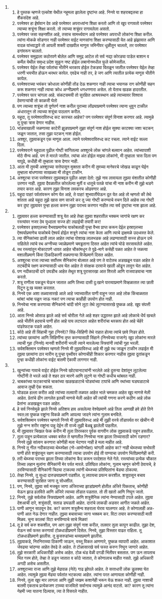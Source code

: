 <ol>
  <li>
    <ol>
      <li>हे पुस्तक म्हणजे एल्कोश येथील नहूमला झालेला दृष्टांन्त आहे. निनवे या शहराबद्दलचा हा शैंकसंदेश आहे.</li>
      <li>परमेश्वर हा ईर्षावान देव आहे परमेश्वर अपराध्यांना शिक्षा करतो आणि तो खूप रागावतो परमेश्वर त्याच्या शत्रूंना शिक्षा करतो. तो त्याच्या शत्रूंवर रागावलेला असतो.</li>
      <li>परमेश्वर जसा सहनशील आहे, तसाच सामर्थ्यवान आहे परमेश्वर अपराधी लोकांना शिक्षा करील. त्यांना मोकळे सोडणार नाही परमेश्वर वाईट माणसांना शिक्षा करण्यासाठी येत आहे झंझावात आणि वादळ यांच्याद्धारे तो आपली शक्ती दाखवील माणूस जमिनीवर धूळीतून चालतो, तर परमेश्वर ढगांवरून चालतो.</li>
      <li>परमेश्वर समुद्राला कठोरपणे बोलेल आणि समुद्र आटेल तो सर्व नद्या कोरड्या पाडेल बाशान व कर्मेल येथील समृध्द प्रदेश सुकून नष्ट होईल लबानोनमधील फुले कोमेजतील.</li>
      <li>परमेश्वर येईल तेव्हा पर्वतांचा भीतीने थरकाप होईल टेकड्या वितळून जातील परमेश्वर येईल तेव्हा धरणी भयभीत होऊन थरथर कापेल. एवढेच नाही तर, हे जग आणि त्यातील प्रत्येक माणूस भीतीने कापेल.</li>
      <li>परमेश्वराच्या भयंकर क्रोधाला कोणीही तोंड देऊ शकणार नाही त्याचा भयानक राग कोणीही सहन करू शकणार नाही त्याचा क्रोध अग्नीप्रमाणे धगधगणारा असेल. तो येताच खडक हादरतील.</li>
      <li>परमेश्वर फार चांगला आहे. संकटसमयी तो सुरक्षित आश्रयस्थान आहे त्याच्यावर विश्वास ठेवणाऱ्यांची तो काळजी घेतो</li>
      <li>पण त्याच्या शत्रूंचा तो पूर्णपर्ण नाश करील पुराच्या लोंढ्याप्रमाणे परमेश्वर त्याना धुवून टाकील अंधारातून तो त्याच्या शत्रूंचा पाठलाग करील.</li>
      <li>यहूदा, तू परमेश्वराविरुध्द कट कारचत आहेस? पण परमेश्वर संपूर्ण विनाश करणार आहे. त्यामुळे तू पुन्हा त्रास देणार नाहीस.</li>
      <li>भांड्याखाली जळणाव्या काटेरी झुडपाप्रमाणे तुझा संपूर्ण नाश होईल सुक्या काटक्या जशा चटकन् जळून जातात, तसा तुझा पटकन् नाश होईल.</li>
      <li>अश्शूर, तुझ्याकडून एक माणूस आला. त्याने परमेश्वराविरुध्द कट रचला. त्याने वाईट सल्ला दिला.</li>
      <li>परमेश्वराने यहूदाला पुढील गोष्टी सांगितल्या अश्शूरचे लोक चांगले बलवान आहेत. त्यांच्यापाशी मोठे सैन्य आहे. पण ते मारले जातील. त्यांचा अंत होईल माझ्या लोकांनो, मी तुम्हाला त्रास दिला पण यापुढे, कधीही मी तुम्हाला त्रास देणार नाही.</li>
      <li>आता मी तुमची अश्शूरच्या सत्तेपासून मुक्तता करीन मी तुमच्या मानेवरचे जोखड काढून घेईन तुम्हाला बांधणाव्या साखळ्या मी तोडून टाकीन.</li>
      <li>अश्शूरचा राजा परमेशवर तुझ्याबद्दल पुढील आज्ञा देतो: तुझे नाव लावायला तुझ्या वंशातील कोणीही उरणार नाही. तुझ्या दैवळातील कोरलेल्या मूर्ती व धातूचे पतळे यांचा मी नाश करीन मी तुझे थडगे तयार करत आहे. कारण तुझा विनाश लवकरच ओढवणार आहे.</li>
      <li>यहूदा पाहा! पर्वतांवरून कोण येत आहे, ते पाहा! शुभवार्तीघेऊन दूत येत आहे तो म्हणतो की तेथे शांतता आहे यहूदा तुझे खास सण साजरे कर तू ज्या गोष्टी करण्याचे वचन दिले आहेस त्या गोष्टी कर दुष्ट तुझ्यावर पुन्हा हल्ला करुन तुझा पराभव करणार नाहीत त्या सर्व दुष्टांचा नाश झाला आहे.</li>
    </ol>
  </li>
  <li>
    <ol>
      <li>तुझ्यावर हल्ला करण्यासाठी शत्रू येत आहे तेव्हा तुझ्या शहरातील भक्कम जागांचे रक्षण कर रस्त्यांवर नजर ठेव युध्दाला सज्ज हो! लढाईची तयारी कर!</li>
      <li>परमेशवर इस्राएलच्या वैभवाप्रमाणेच याकोबलाही पुन्हा वैभव प्राप्त करून देईल इस्राएलच्या ऐश्वर्याप्रमाणेच याकोबचे ऐश्वर्य होईल शत्रूने त्यांचा नाश केला आणि त्याचे द्राक्षमळे उदध्वस्त केले.</li>
      <li>त्या सैनिकांच्या ढाली लाल आहेत त्यांचा पोशाख लालभडक आहे लढण्यासाठी सज्ज होऊन उभे राहिलेले त्यांचे रथ अग्नीच्या ज्वाळेप्रमाणे चमड्ढताना दिसत आहेत त्यांचे घोडे सरसावलेले आहेत.</li>
      <li>रथ रस्त्यांतून मोकाटपणे धावत आहेत चौकांमधून ते पुढे-मागे कसेही पळत आहेत ते जळत्या मशालीप्रमाणे किंवा ठिकठिकाणी तळपणाऱ्या विजेप्रमाणे दिसत आहेत.</li>
      <li>अश्शूरचा राजा त्याच्या सर्वोत्तम सैनिकांना बोलवत आहे पण ते वाटेतच अडखळून पडत आहेत ते तटबंदीचे रक्षण करण्यासाठी धाव घेत आहेत ते संरक्षक दरवाजे खाली ओढून लावून घेत आहेत.</li>
      <li>पण नदीकाठची दारे उघडीच आहेत तेथूत शत्रू पुरासारखा आत शिरतो आणि राजवाड्याचा नाश करतो.</li>
      <li>शत्रू राणीला पकडून घेऊन जातात आणि तिच्या दासी दु:खाने पारव्याप्रमाणे विव्हळातात त्या छाती पिटून दू:ख व्यक्त करतात.</li>
      <li>निनवे एक अशा तळ्यासारखे आले आहे ज्याच्यातील पाणी वाहून जात आहे लोक किंचाळतात थांबा! थांबा पळून जाऊ नका! पण त्याचा काहीही उपयोग होत नाही.</li>
      <li>निनवेचा नाश करणाव्या सैनिकांनो चांदी सोने लुटा तेथे लुटण्यासारखे पुष्कळ आहे. खूप संपत्ती आहे.</li>
      <li>आता निनवे ओसाड झाले आहे सर्व चोरीला गेले आहे शहर उद्ध्वस्त झाले आहे लोकाचे धैर्य खचले आहे भीतीने हदयाचे पाणी होत आहे पाय लटपटत आहेत शरीरांचा थरकाप होत आहे चेहेरे पांढरेफटक पडले आहेत.</li>
      <li>कोठे आहे ती सिंहाची गुहा (निनवे)? सिंह-सिंहिणी तेथे राहात होत्या त्यांचे छावे निडर होते.</li>
      <li>त्यांच्या छाव्यांना आणि सिंहिणींना तृप्त करण्यासाठी सिंहाने (निनवेच्या राजाने) खूप लोकांना मारले त्याची गुहा (निनवे) मानवी शरीरांनी भरली त्याने मारलेल्या स्त्रियांनी त्यांची गुहा भरली.</li>
      <li>सर्वशक्तिमान परमेश्वर म्हणतो निनवे मी तुझ्याविरुध्द आहे मी तुझे रथ जाळून टाकीन लढाईत मी तुझ्या छाव्यांना ठार मारीन तू पुन्हा पृथ्वीवर कोणाचीही शिकार करणार नाहीस तुझ्या दूतांकडून पुन्हा कधीही लोकांना वाईट बातमी ऐकावी लागणार नाही.</li>
    </ol>
  </li>
  <li>
    <ol>
      <li>खुन्यांच्या गावाचे वाईट होईल निनवे खोट्यानाट्यांनी भरलेले आहे दुसऱ्या देशांतून लूटलेल्या गोष्टींनी ते भरले आहे ते शहर ठार मारणे आणि लुटणे या गोष्टी कधीच थांबवत नाही.</li>
      <li>चाबकांच्या फटकाऱ्यांचे चाकांच्या खडखडाटाचे घोड्यांच्या टापांचे आणि रथांच्या घडघडाटाचे आवाज तुम्ही ऐक शकता.</li>
      <li>घोडदळ हल्ला करीत आहे त्यांच्या तलवारी तळपत आहेत भाले चमकत आहेत खूप माणसे मेली आहेत. प्रेतांचे ढीग लागलेत इतकी माणसे मेली आहेत की त्यांची गणना करणे कठीण आहे लोक प्रेतांना अडखळून पडत आहेत.</li>
      <li>हे सर्व निनवेमुळे झाले निनवे अतिशय हाव असलेल्या वेश्येप्रमाणे आहे तिला आणखी हवे होते तिने स्वत:ला पुष्कळ राष्ट्रांना विकळे आणि आपल्या जादने त्यांना गुलाम बनविले.</li>
      <li>सर्वशक्तिमान परमेश्वर म्हणतो निनवे मी तुझ्याविरुध्द आहे मी तुझी वस्त्रे तोंडापर्यत वर खेचीन मी तुझे नग्न शरीर राष्ट्रांना पाहू देईन ती राज्ये तुझी बेअब्रू झालेली पाहतील.</li>
      <li>मी तुझ्यावर चिखल फेक करीन मी तुला तिरस्कार पूर्वक वागवीन लोक तुझ्याकडे पाहून हसतील.</li>
      <li>तुला पाहून प्रत्येकाला धक्का बसेल ते म्हणतील निनवेचा नाश झाला तिच्यासाठी कोण रडणार? निनवे तुझे सांत्वन करणारा कोणीही मला भेटणार नाही हे मला माहीत आहे.</li>
      <li>निनवे तू नील नदीकाठच्या थेब्जपेक्षा (नो-आमोनपेक्षा) चांगली आहेस का? नाही थेब्जच्या सभोवती पाणी होते शत्रूंपासून रक्षण करण्यासाठी त्याचा उपयोग होई ती पाण्याचा उपयोग भिंतीप्रमाणेही करी.</li>
      <li>तरी थेब्जचा पराभव झाला तिच्या लोकांना कैद करून परदेशात नेले गेले. रस्त्यांच्या प्रत्येक चौकात तिच्या लहान मुलांना सैनिकांनी मेर पर्यत मारले. प्रतिष्ठित लोकांना, गुलाम म्हणून कोणी ठेवायचे, हे ठरविण्यासाठी सैनिकांनी चिठ्या टाकल्या त्यांनी थेब्जच्या प्रतिष्ठितांना बेड्या ठोकल्या.</li>
      <li>तेव्हा निनवे, तु सुध्दा दारुड्याप्रमाणे पडशील. तू लपायचा प्रयत्न करशील. शत्रूपासून बचाव करण्यासाठी सुरक्षित जागा तू सोधशील.</li>
      <li>पण, निनवे, तुझ्या सर्व मजबूत जागा अंजिराच्या झाडांप्रमाणे होतील अंजिरे पिकताच, कोणीही येऊन झाड हलविते आणि अंजिरे त्याच्या तोंडात पडतात. तो ती खातो आणि निघून जातो.</li>
      <li>निनवे, तुझे सर्वलोक स्त्रियांप्रमाणे आहेत. आणि शत्रुसैनिक त्यांना नेण्यासाठी टपले आहेत. तुझ्या देशआची दारे, शत्रुंसाठी, सताड डघडली आहेत. दारांचे लाकडी अडसर आगीत जळले आहेत.</li>
      <li>पाणी आणून साठवून ठेव. का? कारण शत्रुसैन्य शहराला घेराव घालणार आहे. ते कोणालाही अन्न-पाणी आत नेऊ देणार नाहीत. तुझ्या बचावाच्या जागा भक्कम कर. विटा तयार करण्यासाठी माती मिळव. चुना कालब! विटा बनविण्याचे साचे मिळव!</li>
      <li>तू हे सर्व करु शकशील, पण आग तुझा संपूर्ण नाश करील, तलवार तुला कापून काढील. तुझा देश, येऊन सर्व फस्त करणार्या टोळधाडीप्रमाणे दिसेल. निनवे, तुझा विस्तार वाढत राहिला. तू टोळधाडीप्रमाणे झालीस. तू कुसरुडांच्या थव्याप्रमाणे झालीस.</li>
      <li>तुझ्याकडे, निरनिराव्व्या ठिकाणी जाऊन, वस्तू विकत आणणारे, पुष्कळ व्यापारी आहेत. आकाशात जेवढ्या चांदण्या आहेत तेवढे ते आहेत. ते टोळासारखे सर्व फस्त करुन निघून जाणारे आहेत.</li>
      <li>तुझे सरकारी अधिकारीही असेच आहेत. टोळ थंड वेळी दगडी भिंतीवर बसतात. पण ऊन तापताच भिंत गरम होते, तेव्हा ते डडून जातात व कोठे जातात, ते कोणालाच माहीत नसते. तुझे अधिकारी अगदी असेच असतील.</li>
      <li>अश्शूराच्या राजा आणि तुझे मेढपाळ (नेते) गाढ झोपले आहेत. ते सत्ताधारी लोक डुलक्या घेत आहेत. त्यामुळे तुझ्या मेंढ्या पर्वतांत भटकल्या आहेत. त्यांना परत आणायला कोणीही नाही.</li>
      <li>निनवे, तुला खूप मार लागला आणि तुझी जखम कशानेही भरून येऊ शकत नाही. तुझ्या नाशाची बातमी एकताच प्रत्येकजण टाव्व्या वाजवितो सर्वानाच त्यामुळे आनंद वाटतो. का? कारण तू त्यांना नेहमी ज्या यातना दिल्यास, त्या ते विसरले नाहीत.</li>
    </ol>
  </li>
</ol>